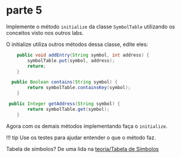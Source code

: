 # parte 5

Implemente o método `initialize` da classe `SymbolTable` utilizando os conceitos visto nos outros labs. 

O initialize utiliza outros métodos dessa classe, edite eles:

```java
    public void addEntry(String symbol, int address) {
        symbolTable.put(symbol, address);
        return;
    }
```

```java
  public Boolean contains(String symbol) {
        return symbolTable.containsKey(symbol);
    }
```

```java
 public Integer getAddress(String symbol) {
        return symbolTable.get(symbol);
    }
```

Agora com os demais métodos implementando faça o `initialize`.

!!! tip
    Use os testes para ajudar entender o que o método faz.

Tabela de símbolos? De uma lida na [teoria/Tabela de Símbolos](Z01.1/assembler-Dicas-SymbolTable/)

